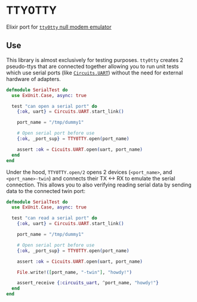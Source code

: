 # TTY0TTY

Elixir port for [`tty0tty` null modem emulator](https://github.com/freemed/tty0tty)

## Use

This library is almost exclusively for testing purposes. `tty0tty` creates 2
pseudo-ttys that are connected together allowing you to run unit tests which
use serial ports (like [`Circuits.UART`](https://github.com/elixir-circuits/circuits_uart))
without the need for external hardware of adapters.

```elixir
defmodule SerialTest do
  use ExUnit.Case, async: true

  test "can open a serial port" do
    {:ok, uart} = Circuits.UART.start_link()

    port_name = "/tmp/dummy1"

    # Open serial port before use
    {:ok, _port_sup} = TTY0TTY.open(port_name)

    assert :ok = Cicuits.UART.open(uart, port_name)
  end
end
```

Under the hood, `TTY0TTY.open/2` opens 2 devices (`<port_name>`, and
`<port_name>-twin`) and connects their TX <-> RX to emulate the serial
connection. This allows you to also verifying reading serial data by sending
data to the connected twin port:


```elixir
defmodule SerialTest do
  use ExUnit.Case, async: true

  test "can read a serial port" do
    {:ok, uart} = Circuits.UART.start_link()

    port_name = "/tmp/dummy1"

    # Open serial port before use
    {:ok, _port_sup} = TTY0TTY.open(port_name)

    assert :ok = Cicuits.UART.open(uart, port_name)

    File.write!([port_name, "-twin"], "howdy!")

    assert_receive {:circuits_uart, ^port_name, "howdy!"}
  end
end
```
